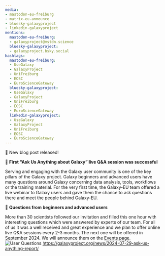 ```yaml
---
media:
- mastodon-eu-freiburg
- matrix-eu-announce
- bluesky-galaxyproject
- linkedin-galaxyproject
mentions:
  mastodon-eu-freiburg:
  - galaxyproject@mstdn.science
  bluesky-galaxyproject:
  - galaxyproject.bsky.social
hashtags:
  mastodon-eu-freiburg:
  - UseGalaxy
  - GalaxyProject
  - UniFreiburg
  - EOSC
  - EuroScienceGateway
  bluesky-galaxyproject:
  - UseGalaxy
  - GalaxyProject
  - UniFreiburg
  - EOSC
  - EuroScienceGateway
  linkedin-galaxyproject:
  - UseGalaxy
  - GalaxyProject
  - UniFreiburg
  - EOSC
  - EuroScienceGateway
---
```

📝 New blog post released!

🚀 **First “Ask Us Anything about Galaxy” live Q\&A session was successful**

Serving and engaging with the Galaxy user community is one of the key pillars of the Galaxy project. Galaxy beginners and advanced users have many questions around Galaxy concerning data analysis, tools, workflows or the training material. For the very first time, the Galaxy\-EU team offered a live webinar to Galaxy users and gave them the chance to ask questions there and meet the people behind Galaxy\-EU.


🌟 **Questions from beginners and advanced users**

More than 30 scientists followed our invitation and filled this one hour with interesting questions which were answered by experts of our team. For all of us it was a well received and great experience and we plan to offer online live Q\&A sessions every 2\-3 months. The next one will be offered in September 2024\. We will announce them on the [Events page](https://galaxyproject.org/events).
![User Questions](https://galaxyproject.org/news/2024-07-29-ask-us-anything-report/questions_1.png)
https://galaxyproject.org/news/2024-07-29-ask-us-anything-report/
